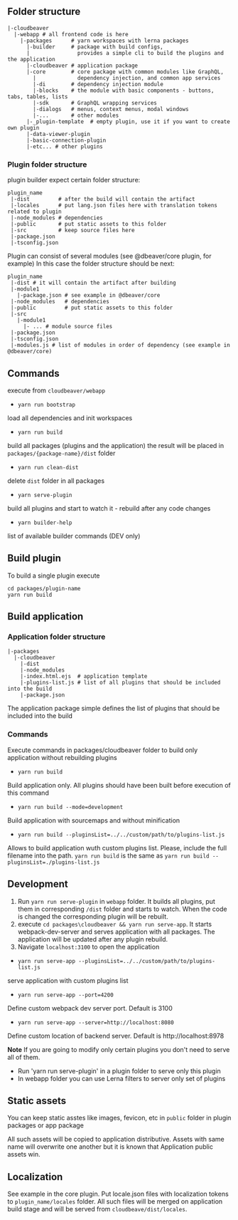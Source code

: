 ## Folder structure
```
|-cloudbeaver
  |-webapp # all frontend code is here
    |-packages      # yarn workspaces with lerna packages
      |-builder     # package with build configs, 
      |               provides a simple cli to build the plugins and the application
      |-cloudbeaver # application package
      |-core        # core package with common modules like GraphQL, 
        |             dependency injection, and common app services
        |-di        # dependency injection module
        |-blocks    # the module with basic components - buttons, tabs, tables, lists
        |-sdk       # GraphQL wrapping services
        |-dialogs   # menus, context menus, modal windows
        |-...       # other modules
      |-_plugin-template  # empty plugin, use it if you want to create own plugin
      |-data-viewer-plugin
      |-basic-connection-plugin 
      |-etc... # other plugins
```
### Plugin folder structure
plugin builder expect certain folder structure:
```
plugin_name
 |-dist         # after the build will contain the artifact
 |-locales      # put lang.json files here with translation tokens related to plugin
 |-node_modules # dependencies
 |-public       # put static assets to this folder
 |-src          # keep source files here
 |-package.json
 |-tsconfig.json
```


Plugin can consist of several modules (see @dbeaver/core plugin, for example)
In this case the folder structure should be next:
```
plugin_name
 |-dist # it will contain the artifact after building
 |-module1
   |-package.json # see example in @dbeaver/core
 |-node_modules   # dependencies
 |-public         # put static assets to this folder
 |-src
   |-module1
     |- ... # module source files
 |-package.json
 |-tsconfig.json
 |-modules.js # list of modules in order of dependency (see example in @dbeaver/core)
```

## Commands
execute from `cloudbeaver/webapp`

* ```yarn run bootstrap```

load all dependencies and init workspaces

* ```yarn run build```

build all packages (plugins and the application) the result will be placed in `packages/{package-name}/dist` folder

* ```yarn run clean-dist```

delete `dist` folder in all packages

* ```yarn serve-plugin```

build all plugins and start to watch it - rebuild after any code changes

* ```yarn builder-help```

list of available builder commands (DEV only)

## Build plugin
To build a single plugin execute
```
cd packages/plugin-name
yarn run build
```

## Build application
### Application folder structure
```
|-packages
  |-cloudbeaver
    |-dist
    |-node_modules
    |-index.html.ejs  # application template
    |-plugins-list.js # list of all plugins that should be included into the build
    |-package.json
```
The application package simple defines the list of plugins that should be included into the build
### Commands
Execute commands in packages/cloudbeaver folder to build only application without rebuilding plugins
* `yarn run build`

Build application only. All plugins should have been built before execution of this command

* `yarn run build --mode=development`

Build application with sourcemaps and without minification

* `yarn run build --pluginsList=../../custom/path/to/plugins-list.js`

Allows to build application wuth custom plugins list. Please, include the full filename into the path. 
`yarn run build` is the same as `yarn run build --pluginsList=./plugins-list.js`

## Development
1. Run `yarn run serve-plugin` in `webapp` folder. It builds all plugins, put them in corresponding `/dist` folder and starts to watch. When the code is changed the corresponding plugin will be rebuilt.
2. execute `cd packages\cloudbeaver && yarn run serve-app`. It starts webpack-dev-server and serves application with all packages. The application will be updated after any plugin rebuild.
3. Navigate `localhost:3100` to open the application

* `yarn run serve-app --pluginsList=../../custom/path/to/plugins-list.js` 

serve application with custom plugins list

* `yarn run serve-app --port=4200` 

Define custom webpack dev server port. Default is 3100

* `yarn run serve-app --server=http://localhost:8080`

Define custom location of backend server. Default is http://localhost:8978

**Note** If you are going to modify only certain plugins you don't need to serve all of them. 
* Run 'yarn run serve-plugin' in a plugin folder to serve only this plugin
* In webapp folder you can use Lerna filters to server only set of plugins

## Static assets
You can keep static asstes like images, fevicon, etc in `public` folder in plugin packages or app package

All such assets will be copied to application distributive. Assets with same name will overwrite one another but it is known that Application public assets win.

## Localization
See example in the core plugin. Put locale.json files with localization tokens to `plugin_name/locales` folder.
All such files will be merged on application build stage and will be served from `cloudbeave/dist/locales`.